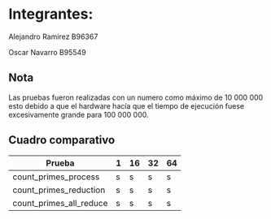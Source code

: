 # Integrantes:

Alejandro Ramirez B96367

Oscar Navarro B95549

## Nota
Las pruebas fueron realizadas con un numero como máximo de 10 000 000 esto debido a que el hardware hacía que el tiempo de ejecución fuese excesivamente grande para 100 000 000.


## Cuadro comparativo

| Prueba | 1 | 16 | 32 | 64       
| --- | --- | --- | --- |--- |
| count_primes_process | s | s | s | s|
| count_primes_reduction | s | s | s | s|
| count_primes_all_reduce | s | s | s | s|


